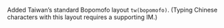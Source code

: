 Added Taiwan’s standard Bopomofo layout `tw(bopomofo)`. (Typing Chinese characters with this layout requires a supporting IM.)
